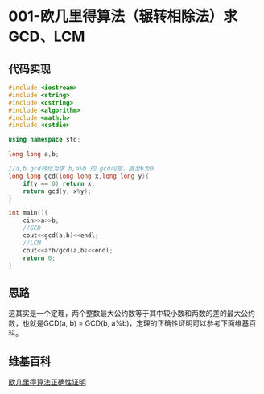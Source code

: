 # 001-欧几里得算法（辗转相除法）求GCD、LCM

## 代码实现
```c++
#include <iostream>
#include <string>
#include <cstring>
#include <algorithm>
#include <math.h>
#include <cstdio>

using namespace std;

long long a,b;

//a,b gcd转化为求 b,a%b 的 gcd问题，直至b为0  
long long gcd(long long x,long long y){
	if(y == 0) return x;
	return gcd(y, x%y);
}

int main(){
	cin>>a>>b;
	//GCD
	cout<<gcd(a,b)<<endl;
	//LCM
	cout<<a*b/gcd(a,b)<<endl;
	return 0;
}
```
## 思路
这其实是一个定理，两个整数最大公约数等于其中较小数和两数的差的最大公约数，也就是GCD(a, b) = GCD(b, a%b)，定理的正确性证明可以参考下面维基百科。

## 维基百科
[欧几里得算法正确性证明](https://zh.wikipedia.org/wiki/%E8%BC%BE%E8%BD%89%E7%9B%B8%E9%99%A4%E6%B3%95#%E6%AD%A3%E7%A1%AE%E6%80%A7%E7%9A%84%E8%AF%81%E6%98%8E)
